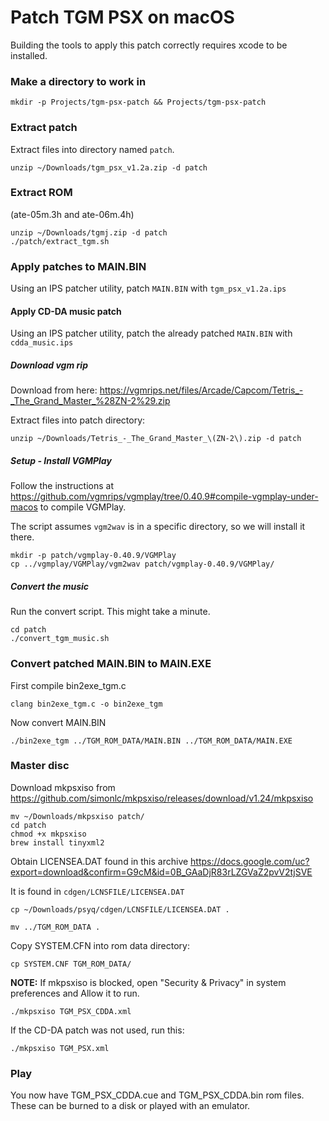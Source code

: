 # Patch TGM PSX on macOS

Building the tools to apply this patch correctly requires xcode to be installed.

### Make a directory to work in

```
mkdir -p Projects/tgm-psx-patch && Projects/tgm-psx-patch
```

### Extract patch

Extract files into directory named `patch`.

```
unzip ~/Downloads/tgm_psx_v1.2a.zip -d patch
```

### Extract ROM
(ate-05m.3h and ate-06m.4h)

```
unzip ~/Downloads/tgmj.zip -d patch
./patch/extract_tgm.sh
```

### Apply patches to MAIN.BIN

Using an IPS patcher utility, patch `MAIN.BIN` with `tgm_psx_v1.2a.ips`

#### Apply CD-DA music patch

Using an IPS patcher utility, patch the already patched `MAIN.BIN` with `cdda_music.ips`

##### Download vgm rip

Download from here: https://vgmrips.net/files/Arcade/Capcom/Tetris_-_The_Grand_Master_%28ZN-2%29.zip

Extract files into patch directory:

```
unzip ~/Downloads/Tetris_-_The_Grand_Master_\(ZN-2\).zip -d patch
```

##### Setup - Install VGMPlay

Follow the instructions at https://github.com/vgmrips/vgmplay/tree/0.40.9#compile-vgmplay-under-macos to compile VGMPlay.

The script assumes `vgm2wav` is in a specific directory, so we will install it there.

```
mkdir -p patch/vgmplay-0.40.9/VGMPlay
cp ../vgmplay/VGMPlay/vgm2wav patch/vgmplay-0.40.9/VGMPlay/
```

##### Convert the music

Run the convert script. This might take a minute.
```
cd patch
./convert_tgm_music.sh
```

### Convert patched MAIN.BIN to MAIN.EXE

First compile bin2exe_tgm.c

```
clang bin2exe_tgm.c -o bin2exe_tgm
```

Now convert MAIN.BIN
```
./bin2exe_tgm ../TGM_ROM_DATA/MAIN.BIN ../TGM_ROM_DATA/MAIN.EXE
```

### Master disc
Download mkpsxiso from https://github.com/simonlc/mkpsxiso/releases/download/v1.24/mkpsxiso

```
mv ~/Downloads/mkpsxiso patch/
cd patch
chmod +x mkpsxiso
brew install tinyxml2
```

Obtain LICENSEA.DAT found in this archive https://docs.google.com/uc?export=download&confirm=G9cM&id=0B_GAaDjR83rLZGVaZ2pvV2tjSVE

It is found in `cdgen/LCNSFILE/LICENSEA.DAT`
```
cp ~/Downloads/psyq/cdgen/LCNSFILE/LICENSEA.DAT .
```

```
mv ../TGM_ROM_DATA .
```

Copy SYSTEM.CFN into rom data directory:
```
cp SYSTEM.CNF TGM_ROM_DATA/
```

**NOTE:** If mkpsxiso is blocked, open "Security & Privacy" in system preferences and Allow it to run.

```
./mkpsxiso TGM_PSX_CDDA.xml
```

If the CD-DA patch was not used, run this:

```
./mkpsxiso TGM_PSX.xml
```

### Play

You now have TGM_PSX_CDDA.cue and TGM_PSX_CDDA.bin rom files. These can be burned to a disk or played with an emulator.
